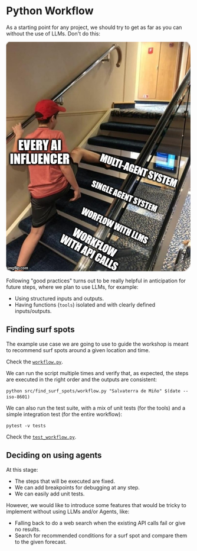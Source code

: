 # Python Workflow

As a starting point for any project, we should try to get as far as you can
without the use of LLMs. Don't do this:

![](./images/test-driven-agent-development-stairs.jpg)

Following "good practices" turns out to be really helpful in anticipation for future steps, where
we plan to use LLMs, for example:

- Using structured inputs and outputs.
- Having functions (`tools`) isolated and with clearly defined inputs/outputs.

## Finding surf spots

The example use case we are going to use to guide the workshop is meant
to recommend surf spots around a given location and time.

Check the [`workflow.py`](../src/find_surf_spots/workflow.py).

We can run the script multiple times and verify that, as expected, the steps are executed
in the right order and the outputs are consistent:

```console
python src/find_surf_spots/workflow.py "Salvaterra de Miño" $(date --iso-8601)
```

We can also run the test suite, with a mix of unit tests (for the tools) and a simple
integration test (for the entire workflow):

```console
pytest -v tests
```

Check the [`test_workflow.py`](../tests/test_workflow.py).

## Deciding on using agents

At this stage:

- The steps that will be executed are fixed.
- We can add breakpoints for debugging at any step.
- We can easily add unit tests.

However, we would like to introduce some features that would be tricky
to implement without using LLMs and/or Agents, like:

- Falling back to do a web search when the existing API calls fail or give no results.
- Search for recommended conditions for a surf spot and compare them to the given forecast.
